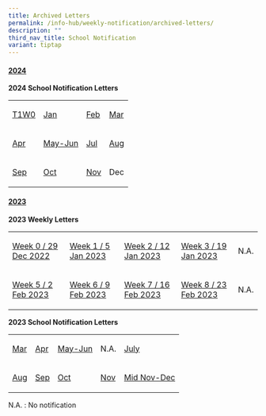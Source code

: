 ```yaml
---
title: Archived Letters
permalink: /info-hub/weekly-notification/archived-letters/
description: ""
third_nav_title: School Notification
variant: tiptap
---
```

<h4><strong><u>2024</u></strong></h4>
<p><strong>2024 School Notification Letters</strong>
</p>
<table style="minWidth: 100px">
<colgroup>
<col>
<col>
<col>
<col>
</colgroup>
<tbody>
<tr>
<td rowspan="1" colspan="1">
<p><a href="https://drive.google.com/file/d/1R82xX_kbxfIn2hELIjhrz4_kV-xvUThb/view?usp=sharing" rel="noopener" target="_blank">T1W0</a>
</p>
</td>
<td rowspan="1" colspan="1">
<p><a href="https://drive.google.com/file/d/1-QPETVeCFN5x21stpk51N6lSNWgmMoSJ/view?usp=sharing" rel="noopener" target="_blank">Jan</a>
</p>
</td>
<td rowspan="1" colspan="1">
<p><a href="https://drive.google.com/file/d/1ZaE0G7VfV28LVrxoygTSodd_5jpCwj3V/view?usp=sharing" rel="noopener" target="_blank">Feb</a>
</p>
</td>
<td rowspan="1" colspan="1">
<p><a href="https://drive.google.com/file/d/1cUOTAlkbKZ_KqkAg0tTnOO98FXRDqAZm/view?usp=sharing" rel="noopener" target="_blank">Mar</a>
</p>
</td>
</tr>
<tr>
<td rowspan="1" colspan="1">
<p><a href="https://drive.google.com/file/d/1yUKhbbPPCCEb1DsyfRRZslGJi2Y5UiP3/view" rel="noopener noreferrer nofollow" target="_blank">Apr</a>
</p>
</td>
<td rowspan="1" colspan="1">
<p><a href="https://drive.google.com/file/d/1VIk-fp5Dqfhd21zzAGwzpbH8shn5Ub33/view" rel="noopener noreferrer nofollow" target="_blank">May-Jun</a>
</p>
</td>
<td rowspan="1" colspan="1">
<p><a href="https://drive.google.com/file/d/1Tf90NCGEM98wA4zJIX_rB1MLo52VfJBA/view?usp=sharing" rel="noopener noreferrer nofollow" target="_blank">Jul</a>
</p>
</td>
<td rowspan="1" colspan="1">
<p><a href="https://drive.google.com/file/d/1Jywj9wWvP1y8J9bkdbUOKw9piwplGrxI/view?usp=sharing" rel="noopener noreferrer nofollow" target="_blank">Aug</a>
</p>
</td>
</tr>
<tr>
<td rowspan="1" colspan="1">
<p><a href="https://drive.google.com/file/d/12fbARFpW-tRCCBPZ2NWOASVY5xm8djsq/view?usp=sharing" rel="noopener nofollow" target="_blank">Sep</a>
</p>
</td>
<td rowspan="1" colspan="1">
<p><a href="https://drive.google.com/file/d/1h_yU0IlmUVx4avVTE0XHwFzH8xtyRgnz/view?usp=sharing" rel="noopener nofollow" target="_blank">Oct</a>
</p>
</td>
<td rowspan="1" colspan="1">
<p><a href="https://drive.google.com/file/d/14cXUgAYMiSBDAppbXygCBHzYt9nUukTK/view?usp=sharing" rel="noopener nofollow" target="_blank">Nov</a>
</p>
</td>
<td rowspan="1" colspan="1">
<p>Dec</p>
</td>
</tr>
</tbody>
</table>
<p></p>
<h4><strong><u>2023</u></strong></h4>
<p><strong>2023 Weekly Letters</strong>
</p>
<table style="minWidth: 125px">
<colgroup>
<col>
<col>
<col>
<col>
<col>
</colgroup>
<tbody>
<tr>
<td rowspan="1" colspan="1">
<p><a href="https://drive.google.com/file/d/1VhV4Ac8Qwj_IzQXv0GEDmfUIHJJeitVu/view" rel="noopener" target="_blank">Week 0 / 29 Dec 2022</a>
</p>
</td>
<td rowspan="1" colspan="1">
<p><a href="https://drive.google.com/file/d/1a8TDiUnzCCI-fdP3HCSuhpFhuguGiI5g/view" rel="noopener" target="_blank">Week 1 / 5 Jan 2023</a>
</p>
</td>
<td rowspan="1" colspan="1">
<p><a href="https://drive.google.com/file/d/1labU3gWjR4goRjHlS2WUZly7-PDTVvk1/view" rel="noopener" target="_blank">Week 2 / 12 Jan 2023</a>
</p>
</td>
<td rowspan="1" colspan="1">
<p><a href="https://drive.google.com/file/d/1kD16HdTrCLbSh-lpa_fSEf2UM57tb6KO/view?usp=sharing" rel="noopener" target="_blank">Week 3 / 19 Jan 2023</a>
</p>
</td>
<td rowspan="1" colspan="1">
<p>N.A.</p>
</td>
</tr>
<tr>
<td rowspan="1" colspan="1">
<p><a href="https://drive.google.com/file/d/1gEbGsqJ6yWB4P009-vGmnR3xtc95pS5F/view?usp=sharing" rel="noopener" target="_blank">Week 5 / 2 Feb 2023</a>
</p>
</td>
<td rowspan="1" colspan="1">
<p><a href="https://drive.google.com/file/d/1vd6CqUsPqAs2BTOVTkFP-8qHYLZABS74/view?usp=sharing" rel="noopener" target="_blank">Week 6 / 9 Feb 2023</a>
</p>
</td>
<td rowspan="1" colspan="1">
<p><a href="https://drive.google.com/file/d/11oSj-tIHEfnyqgtRAxdd5EOcsXfUtnYu/view?usp=sharing" rel="noopener" target="_blank">Week 7 / 16 Feb 2023</a>
</p>
</td>
<td rowspan="1" colspan="1">
<p><a href="https://drive.google.com/file/d/1UzpI6nAMpbrUWAVSzvFN-3UxThk62nD0/view?usp=sharing" rel="noopener" target="_blank">Week 8 / 23 Feb 2023</a>
</p>
</td>
<td rowspan="1" colspan="1">
<p>N.A.</p>
</td>
</tr>
</tbody>
</table>
<p><strong>2023 School Notification Letters</strong>
</p>
<table style="minWidth: 125px">
<colgroup>
<col>
<col>
<col>
<col>
<col>
</colgroup>
<tbody>
<tr>
<td rowspan="1" colspan="1">
<p><a href="https://drive.google.com/file/d/1dMsDNeDEjSH2KcLJrSZlxHvzyySnPl8O/view?usp=sharing" rel="noopener" target="_blank">Mar</a>
</p>
</td>
<td rowspan="1" colspan="1">
<p><a href="https://drive.google.com/file/d/1IONuFpxGe6Vn5x6ED0dhoWCyLfdwrQVs/view?usp=sharing" rel="noopener" target="_blank">Apr</a>
</p>
</td>
<td rowspan="1" colspan="1">
<p><a href="https://drive.google.com/file/d/1lKZrAmMfbobuoqOt66niP3RymsVsY3N8/view?usp=sharing" rel="noopener" target="_blank">May-Jun</a>
</p>
</td>
<td rowspan="1" colspan="1">
<p>N.A.</p>
</td>
<td rowspan="1" colspan="1">
<p><a href="https://drive.google.com/file/d/13aD3uoR-PNO8AqlLOUFjAg2Q1gBcxHaE/view?usp=sharing" rel="noopener" target="_blank">July</a>
</p>
</td>
</tr>
<tr>
<td rowspan="1" colspan="1">
<p><a href="https://drive.google.com/file/d/1VNuOM5mIhTnpU1KMQKP9dd5r6hfpoOzp/view?usp=sharing" rel="noopener" target="_blank">Aug</a>
</p>
</td>
<td rowspan="1" colspan="1">
<p><a href="https://drive.google.com/file/d/1PbbguhgRygH0rRAVL4g2BXiOPPakAi9C/view?usp=sharing" rel="noopener" target="_blank">Sep</a>
</p>
</td>
<td rowspan="1" colspan="1">
<p><a href="https://drive.google.com/file/d/1fIivh93d45Gj8UCLNOjsA5DPVuGX7c8G/view?usp=sharing" rel="noopener" target="_blank">Oct</a>
</p>
</td>
<td rowspan="1" colspan="1">
<p><a href="https://drive.google.com/file/d/17yUvF2Cw8Qur93_IHvlI2OVs2nSj4j8e/view?usp=sharing" rel="noopener" target="_blank">Nov</a>
</p>
</td>
<td rowspan="1" colspan="1">
<p><a href="https://drive.google.com/file/d/1c35yUD65BfJMxEh0hQWYab7-nxn2V1LV/view?usp=sharing" rel="noopener" target="_blank">Mid Nov-Dec</a>
</p>
</td>
</tr>
</tbody>
</table>
<p>N.A. : No notification</p>
<p></p>